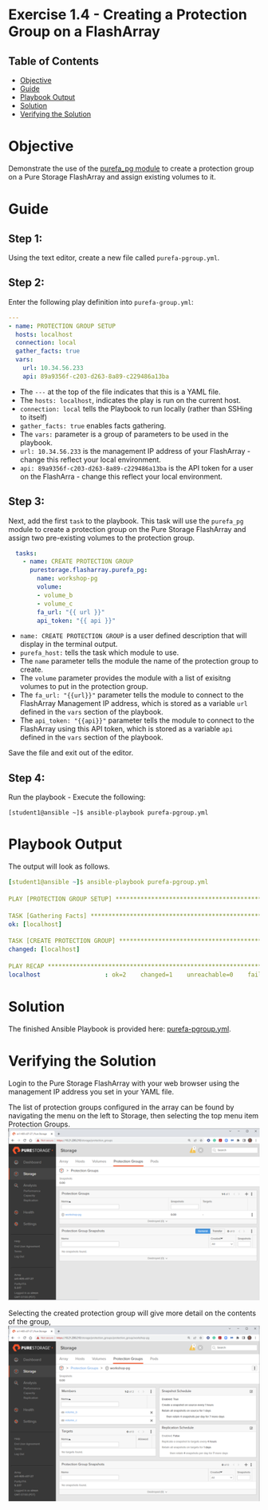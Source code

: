 # Exercise 1.4 - Creating a Protection Group on a FlashArray

## Table of Contents

- [Objective](#objective)
- [Guide](#guide)
- [Playbook Output](#playbook-outbook)
- [Solution](#solution)
- [Verifying the Solution](#verifying-the-solution)

# Objective

Demonstrate the use of the [purefa_pg module](https://docs.ansible.com/ansible/latest/collections/purestorage/flasharray/purefa_pg_module.html) to create a protection group on a Pure Storage FlashArray and assign existing volumes to it.

# Guide

## Step 1:

Using the text editor, create a new file called `purefa-pgroup.yml`.

## Step 2:

Enter the following play definition into `purefa-group.yml`:

``` yaml
---
- name: PROTECTION GROUP SETUP
  hosts: localhost
  connection: local
  gather_facts: true
  vars:
    url: 10.34.56.233
    api: 89a9356f-c203-d263-8a89-c229486a13ba
```

- The `---` at the top of the file indicates that this is a YAML file.
- The `hosts: localhost`, indicates the play is run on the current host.
- `connection: local` tells the Playbook to run locally (rather than SSHing to itself)
- `gather_facts: true` enables facts gathering.  
- The `vars:` parameter is a group of parameters to be used in the playbook.
- `url: 10.34.56.233` is the management IP address of your FlashArray - change this reflect your local environment.
- `api: 89a9356f-c203-d263-8a89-c229486a13ba` is the API token for a user on the FlashArra - change this reflect your local environment.

## Step 3:

Next, add the first `task` to the playbook. This task will use the `purefa_pg` module to create a protection group on the Pure Storage FlashArray and assign two pre-existing volumes to the protection group.

``` yaml
  tasks:
    - name: CREATE PROTECTION GROUP
      purestorage.flasharray.purefa_pg:
        name: workshop-pg
        volume:
        - volume_b
        - volume_c
        fa_url: "{{ url }}"
        api_token: "{{ api }}"
```

- `name: CREATE PROTECTION GROUP` is a user defined description that will display in the terminal output.
- `purefa_host:` tells the task which module to use.
- The `name` parameter tells the module the name of the protection group to create.
- The `volume` parameter provides the module with a list of exisitng volumes to put in the protection group.
- The `fa_url: "{{url}}"` parameter tells the module to connect to the FlashArray Management IP address, which is stored as a variable `url` defined in the `vars` section of the playbook.
- The `api_token: "{{api}}"` parameter tells the module to connect to the FlashArray using this API token, which is stored as a variable `api` defined in the `vars` section of the playbook.

Save the file and exit out of the editor.

## Step 4:

Run the playbook - Execute the following:

```
[student1@ansible ~]$ ansible-playbook purefa-pgroup.yml
```

# Playbook Output

The output will look as follows.

```yaml
[student1@ansible ~]$ ansible-playbook purefa-pgroup.yml

PLAY [PROTECTION GROUP SETUP] *******************************************************************************************

TASK [Gathering Facts] **************************************************************************************************
ok: [localhost]

TASK [CREATE PROTECTION GROUP] ******************************************************************************************
changed: [localhost]

PLAY RECAP **************************************************************************************************************
localhost                  : ok=2    changed=1    unreachable=0    failed=0    skipped=0    rescued=0    ignored=0
```

# Solution

The finished Ansible Playbook is provided here: [purefa-pgroup.yml](https://github.com/PureStorage-OpenConnect/ansible-workshop/blob/master/1.4-pgroup/purefa-pgroup.yml).

# Verifying the Solution

Login to the Pure Storage FlashArray with your web browser using the management IP address you set in your YAML file.

The list of protection groups configured in the array can be found by navigating the menu on the left to Storage, then selecting the top menu item Protection Groups.![pgroup](pgroup.PNG)

Selecting the created protection group will give more detail on the contents of the group,![pgroup-detail](pgroup-detail.PNG)

